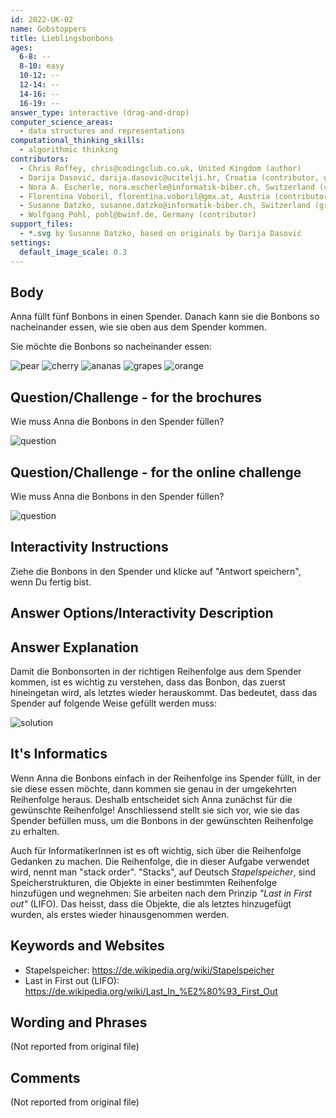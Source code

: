 ```yaml
---
id: 2022-UK-02
name: Gobstoppers
title: Lieblingsbonbons
ages:
  6-8: --
  8-10: easy
  10-12: --
  12-14: --
  14-16: --
  16-19: --
answer_type: interactive (drag-and-drop)
computer_science_areas:
  - data structures and representations
computational_thinking_skills:
  - algorithmic thinking
contributors:
  - Chris Roffey, chris@codingclub.co.uk, United Kingdom (author)
  - Darija Dasović, darija.dasovic@ucitelji.hr, Croatia (contributor, graphics)
  - Nora A. Escherle, nora.escherle@informatik-biber.ch, Switzerland (contributor, translation from English into German)
  - Florentina Voboril, florentina.voboril@gmx.at, Austria (contributor)
  - Susanne Datzko, susanne.datzko@informatik-biber.ch, Switzerland (graphics)
  - Wolfgang Pohl, pohl@bwinf.de, Germany (contributor)
support_files:
  - *.svg by Susanne Datzko, based on originals by Darija Dasović
settings:
  default_image_scale: 0.3
---
```


[question]: graphics/2022-UK-02-question.svg "Frage"
[solution]: graphics/2022-UK-02-solution.svg "Loesung"
[pear]: graphics/2022-UK-02-bonbon_pear.svg "Birnenbonbon"
[grapes]: graphics/2022-UK-02-bonbon_grapes.svg "Traubenbonbon"
[cherry]: graphics/2022-UK-02-bonbon_cherry.svg "Kirschbonbon"
[orange]: graphics/2022-UK-02-bonbon_orange.svg "Orangenbonbon"
[ananas]: graphics/2022-UK-02-bonbon_ananas.svg "Ananasbonbon"

## Body

Anna füllt fünf Bonbons in einen Spender.  Danach kann sie die Bonbons so nacheinander essen, wie sie oben aus dem Spender kommen.

Sie möchte die Bonbons so nacheinander essen:

![pear] ![cherry] ![ananas] ![grapes] ![orange]


## Question/Challenge - for the brochures

Wie muss Anna die Bonbons in den Spender füllen?

![question]


## Question/Challenge - for the online challenge

Wie muss Anna die Bonbons in den Spender füllen?

![question]


## Interactivity Instructions

Ziehe die Bonbons in den Spender und klicke auf "Antwort speichern", wenn Du fertig bist.

## Answer Options/Interactivity Description

<!-- empty -->

## Answer Explanation

Damit die Bonbonsorten in der richtigen Reihenfolge aus dem Spender kommen, ist es wichtig zu verstehen, dass das Bonbon, das zuerst hineingetan wird, als letztes wieder herauskommt. Das bedeutet, dass das Spender auf folgende Weise gefüllt werden muss: 

![solution]


## It's Informatics

Wenn Anna die Bonbons einfach in der Reihenfolge ins Spender füllt, in der sie diese essen möchte, dann kommen sie genau in der umgekehrten Reihenfolge heraus. Deshalb entscheidet sich Anna zunächst für die gewünschte Reihenfolge! Anschliessend stellt sie sich vor, wie sie das Spender befüllen muss, um die Bonbons in der gewünschten Reihenfolge zu erhalten. 

Auch für InformatikerInnen ist es oft wichtig, sich über die Reihenfolge Gedanken zu machen. Die Reihenfolge, die in dieser Aufgabe verwendet wird, nennt man "stack order". "Stacks", auf Deutsch _Stapelspeicher_, sind Speicherstrukturen, die Objekte in einer bestimmten Reihenfolge hinzufügen und wegnehmen: Sie arbeiten nach dem Prinzip _"Last in First out"_ (LIFO). Das heisst, dass die Objekte, die als letztes hinzugefügt wurden, als erstes wieder hinausgenommen werden.


## Keywords and Websites

 - Stapelspeicher: https://de.wikipedia.org/wiki/Stapelspeicher
 - Last in First out (LIFO): https://de.wikipedia.org/wiki/Last_In_%E2%80%93_First_Out


## Wording and Phrases

(Not reported from original file)


## Comments

(Not reported from original file)
  